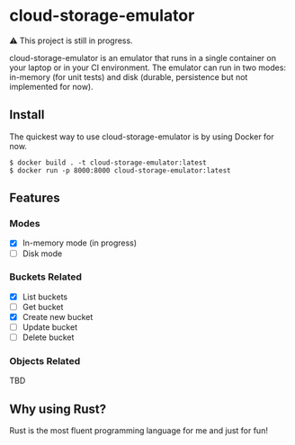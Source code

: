 # cloud-storage-emulator

⚠️ This project is still in progress.

cloud-storage-emulator is an emulator that runs in a single container on your laptop or in your CI environment. The emulator can run in two modes: in-memory (for unit tests) and disk (durable, persistence but not implemented for now).

## Install

The quickest way to use cloud-storage-emulator is by using Docker for now.

```
$ docker build . -t cloud-storage-emulator:latest
$ docker run -p 8000:8000 cloud-storage-emulator:latest
```

## Features

### Modes

- [x] In-memory mode (in progress)
- [ ] Disk mode

### Buckets Related

- [x] List buckets
- [ ] Get bucket
- [x] Create new bucket
- [ ] Update bucket
- [ ] Delete bucket

### Objects Related

TBD

## Why using Rust?

Rust is the most fluent programming language for me and just for fun!
